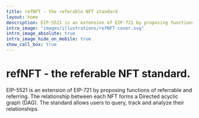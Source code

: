 ```yaml
---
title: refNFT - the referable NFT standard
layout: home
description: EIP-5521 is an extension of EIP-721 by proposing functions of referrable and referring. The relationship between each NFT forms a Directed acyclic graph (DAG). The standard allows users to query, track and analyze their relationships.
intro_image: "images/illustrations/refNFT-cover.svg"
intro_image_absolute: true
intro_image_hide_on_mobile: true
show_call_box: true
---
```


# refNFT - the referable NFT standard.

EIP-5521 is an extension of EIP-721 by proposing functions of referrable and referring. The relationship between each NFT forms a Directed acyclic graph (DAG). The standard allows users to query, track and analyze their relationships.
